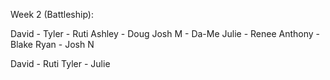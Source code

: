 Week 2 (Battleship):

David -
Tyler - Ruti
Ashley - Doug
Josh M - Da-Me
Julie - Renee
Anthony - Blake
Ryan - Josh N

David - Ruti
Tyler - Julie
